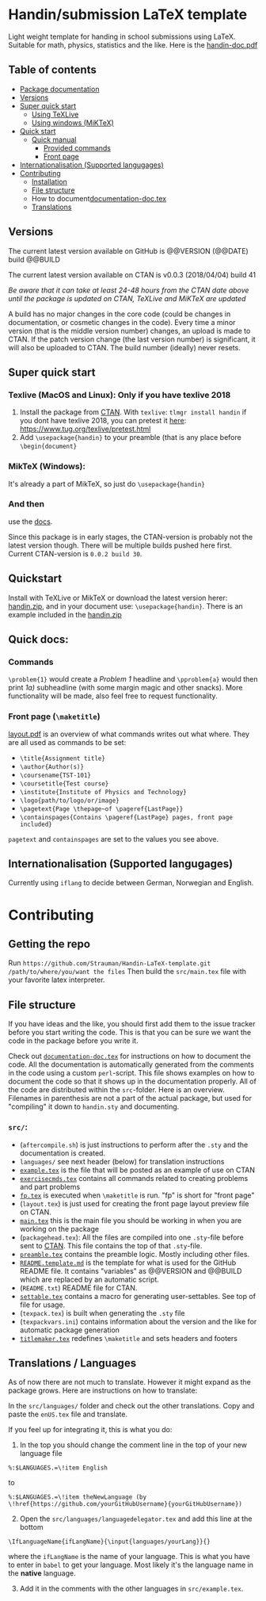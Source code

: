 # Handin/submission LaTeX template
Light weight template for handing in school submissions using LaTeX. Suitable for math, physics, statistics and the like.
Here is the [handin-doc.pdf](https://raw.githubusercontent.com/Strauman/Handin-LaTeX/master/docs/handin-doc.pdf)

## Table of contents
* [Package documentation](http://mirrors.ctan.org/macros/latex/contrib/handin/handin-doc.pdf)
* [Versions](#versions)  
* [Super quick start](#super-quick-start)
    * [Using TeXLive](#texlive-macos-and-linux-only-if-you-have-texlive-2018)
    * [Using windows (MiKTeX)](#miktex-windows)
* [Quick start](#quickstart)
    * [Quick manual](#quick-docs)
        * [Provided commands](#commands)
        * [Front page](#front-page-maketitle)
* [Internationalisation (Supported langugages)](#internationalisation-supported-langugages)
* [Contributing](#contributing)
    * [Installation](#getting-the-repo)
    * [File structure](#file-structure)
    * How to document[documentation-doc.tex](https://github.com/Strauman/Handin-LaTeX-template/blob/master/documentation-doc.tex)
    * [Translations](#translations--languages)

## Versions
The current latest version available on GitHub is @@VERSION (@@DATE) build @@BUILD

The current latest version available on CTAN is v0.0.3 (2018/04/04) build 41

*Be aware that it can take at least 24-48 hours from the CTAN date above until the package is updated on CTAN, TeXLive and MiKTeX are updated*

A build has no major changes in the core code (could be changes in documentation, or cosmetic changes in the code). Every time a minor version (that is the middle version number) changes, an upload is made to CTAN. If the patch version change (the last version number) is significant, it will also be uploaded to CTAN. The build number (ideally) never resets.

## Super quick start

### Texlive (MacOS and Linux): Only if you have texlive 2018
1. Install the package from [CTAN](https://ctan.org/pkg/handin). With `texlive`: `tlmgr install handin`
if you dont have texlive 2018, you can pretest it [here](https://www.tug.org/texlive/pretest.html): https://www.tug.org/texlive/pretest.html
2. Add `\usepackage{handin}` to your preamble (that is any place before `\begin{document}`

### MikTeX (Windows):
It's already a part of MikTeX, so just do `\usepackage{handin}`

### And then
use the [docs](http://mirrors.ctan.org/macros/latex/contrib/handin/handin-doc.pdf).

Since this package is in early stages, the CTAN-version is probably not the latest version though. There will be multiple builds pushed here first. Current CTAN-version is `0.0.2 build 30`.

## Quickstart
Install with TeXLive or MikTeX or download the latest version herer: [handin.zip](https://raw.githubusercontent.com/Strauman/Handin-LaTeX-template/master/handin.zip), and in your document use:
`\usepackage{handin}`. There is an example included in the [handin.zip](https://raw.githubusercontent.com/Strauman/Handin-LaTeX-template/master/handin.zip)


## Quick docs:

### Commands
`\problem{1}` would create a *Problem 1* headline and `\pproblem{a}` would then print *1a)* subheadline (with some margin magic and other snacks). More functionality will be made, also feel free to request functionality.

### Front page (`\maketitle`)
[layout.pdf](https://raw.githubusercontent.com/Strauman/Handin-LaTeX-template/master/layout.pdf?raw=true) is an overview of what commands writes out what where. They are all used as commands to be set:
- `\title{Assignment title}`
- `\author{Author(s)}`
- `\coursename{TST-101}`
- `\coursetitle{Test course}`
- `\institute{Institute of Physics and Technology}`
- `\logo{path/to/logo/or/image}`
- `\pagetext{Page \thepage~of \pageref{LastPage}}`
- `\containspages{Contains \pageref{LastPage} pages, front page included}`

`pagetext` and `containspages` are set to the values you see above.

## Internationalisation (Supported langugages)
Currently using `iflang` to decide between German, Norwegian and English.

# Contributing

## Getting the repo
Run `https://github.com/Strauman/Handin-LaTeX-template.git /path/to/where/you/want the files`
Then build the `src/main.tex` file with your favorite latex interpreter.

## File structure
If you have ideas and the like, you should first add them to the issue tracker before you start writing the code. This is that you can be sure we want the code in the package before you write it.

Check out [`documentation-doc.tex`](https://github.com/Strauman/Handin-LaTeX-template/blob/master/documentation-doc.tex) for instructions on how to document the code. All the documentation is automatically generated from the comments in the code using a custom `perl`-script. This file shows examples on how to document the code so that it shows up in the documentation properly.
All of the code are distributed within the `src`-folder. Here is an overview. Filenames in parenthesis are not a part of the actual package, but used for "compiling" it down to `handin.sty` and documenting.
### `src/`:
- (`aftercompile.sh`) is just instructions to perform after the `.sty` and the documentation is created.
- `languages/` see next header (below) for translation instructions
- [`example.tex`](https://github.com/Strauman/Handin-LaTeX-template/tree/master/src/example.tex) is the file that will be posted as an example of use on CTAN
- [`exercisecmds.tex`](https://github.com/Strauman/Handin-LaTeX-template/tree/master/src/exercisecmds.tex) contains all commands related to creating problems and part problems
- [`fp.tex`](https://github.com/Strauman/Handin-LaTeX-template/tree/master/src/fp.tex) is executed when `\maketitle` is run. "fp" is short for "front page"
- (`layout.tex`) is just used for creating the front page layout preview file on CTAN.
- [`main.tex`](https://github.com/Strauman/Handin-LaTeX-template/tree/master/src/main.tex) this is the main file you should be working in when you are working on the package
- (`packagehead.tex`): All the files are compiled into one `.sty`-file before sent to [CTAN](http://ctan.org). This file contains the top of that `.sty`-file.
- [`preamble.tex`](https://github.com/Strauman/Handin-LaTeX-template/tree/master/src/preamble.tex) contains the preamble logic. Mostly including other files.
- [`README.template.md`](https://github.com/Strauman/Handin-LaTeX-template/tree/master/src/README.template.md) is the template for what is used for the GitHub README file. It contains "variables" as @@VERSION and @@BUILD which are replaced by an automatic script.
- (`README.txt`) README file for CTAN.
- [`settable.tex`](https://github.com/Strauman/Handin-LaTeX-template/tree/master/src/settable.tex) contains a macro for generating user-settables. See top of file for usage.
- (`texpack.tex`) is built when generating the `.sty` file
- (`texpackvars.ini`) contains information about the version and the like for automatic package generation
- [`titlemaker.tex`](https://github.com/Strauman/Handin-LaTeX-template/tree/master/src/titlemaker.tex) redefines `\maketitle` and sets headers and footers

## Translations / Languages
As of now there are not much to translate. However it might expand as the package grows. Here are instructions on how to translate:

In the `src/languages/` folder and check out the other translations.
Copy and paste the `enUS.tex` file and translate.

If you feel up for integrating it, this is what you do:
1. In the top you should change the comment line in the top of your new language file
```
%:$LANGUAGES.=\!item English
```
to
```
%:$LANGUAGES.=\!item theNewLanguage (by \!href{https://github.com/yourGitHubUsername}{yourGitHubUsername})
```
2. Open the `src/languages/languagedelegator.tex` and add this line at the bottom
```
\IfLanguageName{ifLangName}{\input{languages/yourLang}}{}
```
where the `ifLangName` is the name of your language. This is what you have to enter in `babel` to get your language. Most likely it's the language name in the **native** language.

3. Add it in the comments with the other languages in `src/example.tex`.
